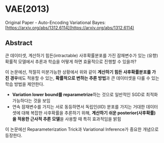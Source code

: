 # VAE\(2013\)

Original Paper - Auto-Encoding Variational Bayes: [https://arxiv.org/abs/1312.6114](https://arxiv.org/abs/1312.6114)

## Abstract

큰 데이터셋, 계산하기 힘든\(intractable\) 사후확률분포를 가진 잠재변수가 있는 \(유향\)확률적 모델에서 추론과 학습을 어떻게 하면 효율적으로 진행할 수 있을까?

이 논문에선, 적절히 미분가능한 상황에서 위와 같이 **계산하기 힘든 사후확률분포를 가진 경우**에도 적용할 수 있는, **확률적으로 변하는 추론 방법**과  큰 데이터셋을 다룰 수 있는 학습 방법을 제안한다.

* **Variation lower bound를 reparametrize**하는 것으로 일반적인 SGD로 최적화 가능하다는 것을 보임
* 연속 잠재변수를 가지는 서로 동등하면서 독립인\(IID\) 분포를 가지는 거대한 데이터셋에 대해 복잡한 사후확률을 추론하기 위해, **계산하기 쉬운 posterior\(사후확률\)을 적용한 근사적 추론 모델**을 사용할 때 특히 효과적임을 밝힘



이 논문에선 Reparameterization Trick과 Variational Inference가 중요한 개념으로 등장한다.











